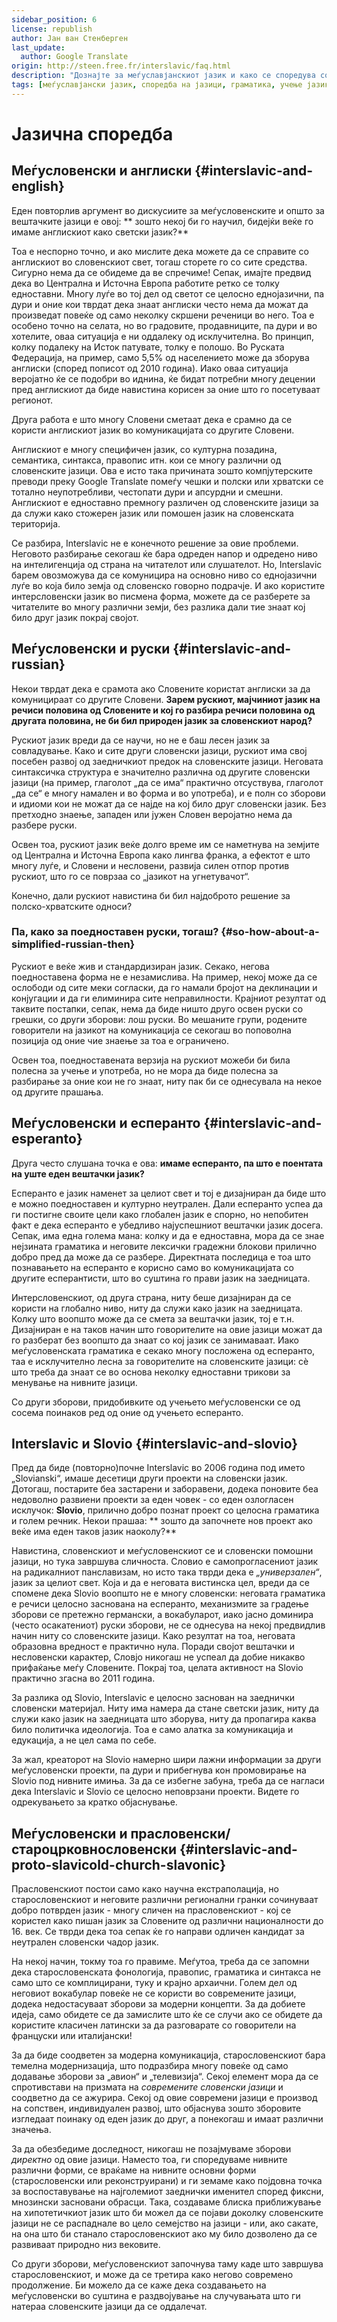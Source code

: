 ```yaml
---
sidebar_position: 6
license: republish
author: Јан ван Стенберген
last_update:
  author: Google Translate
origin: http://steen.free.fr/interslavic/faq.html
description: "Дознајте за меѓуславјанскиот јазик и како се споредува со другите јазици, вклучително англиски, руски, есперанто, словио и прасловенски/старословенски."
tags: [меѓуславјански јазик, споредба на јазици, граматика, учење јазик]
---
```


# Јазична споредба

## Меѓусловенски и англиски \{#interslavic-and-english}

Еден повторлив аргумент во дискусиите за меѓусловенските и општо за вештачките јазици е овој: ** зошто некој би го научил, бидејќи веќе го имаме англискиот како светски јазик?**

Тоа е неспорно точно, и ако мислите дека можете да се справите со англискиот во словенскиот свет, тогаш сторете го со сите средства. Сигурно нема да се обидеме да ве спречиме! Сепак, имајте предвид дека во Централна и Источна Европа работите ретко се толку едноставни. Многу луѓе во тој дел од светот се целосно еднојазични, па дури и оние кои тврдат дека знаат англиски често нема да можат да произведат повеќе од само неколку скршени реченици во него. Тоа е особено точно на селата, но во градовите, продавниците, па дури и во хотелите, оваа ситуација е ни оддалеку од исклучителна. Во принцип, колку подалеку на Исток патувате, толку е полошо. Во Руската Федерација, на пример, само 5,5% од населението може да зборува англиски (според пописот од 2010 година). Иако оваа ситуација веројатно ќе се подобри во иднина, ќе бидат потребни многу децении пред англискиот да биде навистина корисен за оние што го посетуваат регионот.

Друга работа е што многу Словени сметаат дека е срамно да се користи англискиот јазик во комуникацијата со другите Словени.

Англискиот е многу специфичен јазик, со културна позадина, семантика, синтакса, правопис итн. кои се многу различни од словенските јазици. Ова е исто така причината зошто компјутерските преводи преку Google Translate помеѓу чешки и полски или хрватски се тотално неупотребливи, честопати дури и апсурдни и смешни. Англискиот е едноставно премногу различен од словенските јазици за да служи како стожерен јазик или помошен јазик на словенската територија.

Се разбира, Interslavic не е конечното решение за овие проблеми. Неговото разбирање секогаш ќе бара одреден напор и одредено ниво на интелигенција од страна на читателот или слушателот. Но, Interslavic барем овозможува да се комуницира на основно ниво со еднојазични луѓе во која било земја од словенско говорно подрачје. И ако користите интерсловенски јазик во писмена форма, можете да се разберете за читателите во многу различни земји, без разлика дали тие знаат кој било друг јазик покрај својот.

## Меѓусловенски и руски \{#interslavic-and-russian}

Некои тврдат дека е срамота ако Словените користат англиски за да комуницираат со другите Словени. **Зарем рускиот, мајчиниот јазик на речиси половина од Словените и кој го разбира речиси половина од другата половина, не би бил природен јазик за словенскиот народ?**

Рускиот јазик вреди да се научи, но не е баш лесен јазик за совладување. Како и сите други словенски јазици, рускиот има свој посебен развој од заедничкиот предок на словенските јазици. Неговата синтаксичка структура е значително различна од другите словенски јазици (на пример, глаголот „да се има“ практично отсуствува, глаголот „да се“ е многу намален и во форма и во употреба), и е полн со зборови и идиоми кои не можат да се најде на кој било друг словенски јазик. Без претходно знаење, западен или јужен Словен веројатно нема да разбере руски.

Освен тоа, рускиот јазик веќе долго време им се наметнува на земјите од Централна и Источна Европа како лингва франка, а ефектот е што многу луѓе, и Словени и несловени, развија силен отпор против рускиот, што го се поврзаа со „јазикот на угнетувачот“.

Конечно, дали рускиот навистина би бил најдоброто решение за полско-хрватските односи?

### Па, како за поедноставен руски, тогаш? \{#so-how-about-a-simplified-russian-then}

Рускиот е веќе жив и стандардизиран јазик. Секако, негова поедноставена форма не е незамислива. На пример, некој може да се ослободи од сите меки согласки, да го намали бројот на деклинации и конјугации и да ги елиминира сите неправилности. Крајниот резултат од таквите постапки, сепак, нема да биде ништо друго освен руски со грешки, со други зборови: лош руски. Во мешаните групи, родените говорители на јазикот на комуникација се секогаш во поповолна позиција од оние чие знаење за тоа е ограничено.

Освен тоа, поедноставената верзија на рускиот можеби би била полесна за учење и употреба, но не мора да биде полесна за разбирање за оние кои не го знаат, ниту пак би се однесувала на некое од другите прашања.

## Меѓусловенски и есперанто \{#interslavic-and-esperanto}

Друга често слушана точка е ова: **имаме есперанто, па што е поентата на уште еден вештачки јазик?**

Есперанто е јазик наменет за целиот свет и тој е дизајниран да биде што е можно поедноставен и културно неутрален. Дали есперанто успеа да ги постигне своите цели како глобален јазик е спорно, но непобитен факт е дека есперанто е убедливо најуспешниот вештачки јазик досега. Сепак, има една голема мана: колку и да е едноставна, мора да се знае нејзината граматика и неговите лексички градежни блокови прилично добро пред да може да се разбере. Директната последица е тоа што познавањето на есперанто е корисно само во комуникацијата со другите есперантисти, што во суштина го прави јазик на заедницата.

Интерсловенскиот, од друга страна, ниту беше дизајниран да се користи на глобално ниво, ниту да служи како јазик на заедницата. Колку што воопшто може да се смета за вештачки јазик, тој е т.н. Дизајниран е на таков начин што говорителите на овие јазици можат да го разберат без воопшто да знаат со кој јазик се занимаваат. Иако меѓусловенската граматика е секако многу посложена од есперанто, таа е исклучително лесна за говорителите на словенските јазици: сè што треба да знаат се во основа неколку едноставни трикови за менување на нивните јазици.

Со други зборови, придобивките од учењето меѓусловенски се од сосема поинаков ред од оние од учењето есперанто.

## Interslavic и Slovio \{#interslavic-and-slovio}

Пред да биде (повторно)почне Interslavic во 2006 година под името „Slovianski“, имаше десетици други проекти на словенски јазик. Дотогаш, постарите беа застарени и заборавени, додека поновите беа недоволно развиени проекти за еден човек - со еден озлогласен исклучок: **Slovio**, прилично добро познат проект со целосна граматика и голем речник. Некои прашаа: ** зошто да започнете нов проект ако веќе има еден таков јазик наоколу?**

Навистина, словенскиот и меѓусловенскиот се и словенски помошни јазици, но тука завршува сличноста. Словио е самопрогласениот јазик на радикалниот панславизам, но исто така тврди дека е _„универзален“_, јазик за целиот свет. Која и да е неговата вистинска цел, вреди да се спомене дека Slovio воопшто не е многу словенски: неговата граматика е речиси целосно заснована на есперанто, механизмите за градење зборови се претежно германски, а вокабуларот, иако јасно доминира (често осакатениот) руски зборови, не се однесува на некој предвидлив начин ниту со словенските јазици. Како резултат на тоа, неговата образовна вредност е практично нула. Поради својот вештачки и несловенски карактер, Словјо никогаш не успеал да добие никакво прифаќање меѓу Словените. Покрај тоа, целата активност на Slovio практично згасна во 2011 година.

За разлика од Slovio, Interslavic е целосно заснован на заеднички словенски материјал. Ниту има намера да стане светски јазик, ниту да служи како јазик на заедницата што зборува, ниту да пропагира каква било политичка идеологија. Тоа е само алатка за комуникација и едукација, а не цел сама по себе.

За жал, креаторот на Slovio намерно шири лажни информации за други меѓусловенски проекти, па дури и прибегнува кон промовирање на Slovio под нивните имиња. За да се избегне забуна, треба да се нагласи дека Interslavic и Slovio се целосно неповрзани проекти. Видете го одрекувањето за кратко објаснување.

## Меѓусловенски и прасловенски/староцрковнословенски \{#interslavic-and-proto-slavicold-church-slavonic}

Прасловенскиот постои само како научна екстраполација, но старословенскиот и неговите различни регионални гранки сочинуваат добро потврден јазик - многу сличен на прасловенскиот - кој се користел како пишан јазик за Словените од различни националности до 16. век. Се тврди дека тоа сепак ќе го направи одличен кандидат за неутрален словенски чадор јазик.

На некој начин, токму тоа го правиме. Меѓутоа, треба да се запомни дека старословенската фонологија, правопис, граматика и синтакса не само што се комплицирани, туку и крајно архаични. Голем дел од неговиот вокабулар повеќе не се користи во современите јазици, додека недостасуваат зборови за модерни концепти. За да добиете идеја, само обидете се да замислите што ќе се случи ако се обидете да користите класичен латински за да разговарате со говорители на француски или италијански!

За да биде соодветен за модерна комуникација, старословенскиот бара темелна модернизација, што подразбира многу повеќе од само додавање зборови за „авион“ и „телевизија“. Секој елемент мора да се спротивстави на призмата на _современите словенски јазици_ и соодветно да се ажурира. Секој од овие современи јазици е производ на сопствен, индивидуален развој, што објаснува зошто зборовите изгледаат поинаку од еден јазик до друг, а понекогаш и имаат различни значења.

За да обезбедиме доследност, никогаш не позајмуваме зборови _директно_ од овие јазици. Наместо тоа, ги споредуваме нивните различни форми, се враќаме на нивните основни форми (старословенски или реконструирани) и ги земаме како појдовна точка за воспоставување на најголемиот заеднички именител според фиксни, мнозински засновани обрасци. Така, создаваме блиска приближување на хипотетичкиот јазик што би можел да се појави доколку словенските јазици не се распаднале во цело семејство на јазици - или, ако сакате, на она што би станало старословенскиот ако му било дозволено да се развиваат природно низ вековите.

Со други зборови, меѓусловенскиот започнува таму каде што завршува старословенскиот, и може да се третира како негово современо продолжение. Би можело да се каже дека создавањето на меѓусловенски во суштина е раздвојување на случувањата што ги натераа словенските јазици да се оддалечат.

[Неословенски]: http://www.neoslavonic.org

[словенски]: http://steen.free.fr/interslavic/grammar.html#simple_grammar

[siciliano/klaviatury]: http://tyflonet.com/siciliano/klaviatury

[`JCUKEN`]: https://bit.ly/2NSMxdC

[`ЉЈЊЕРЦ`]: https://bit.ly/37frqto

['ИВЕРТ']: https://bit.ly/2XwwTbb

[`ХЕРТИ`]: https://bit.ly/2prMdcr

[транслитератор]: http://steen.free.fr/interslavic/transliterator.html

[проширен транслитератор]: http://steen.free.fr/interslavic/transliterator_extended.html

[речници]: http://steen.free.fr/interslavic/slovniky.html

[Меѓусловенско собрание]: http://facebook.com/groups/1933305396885265

[1]: ../grammar/index.md

[2]: ../orthography.md#etymological-alphabet

